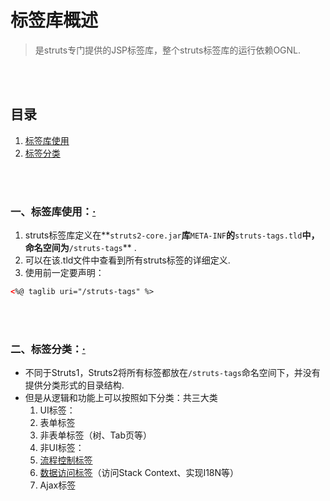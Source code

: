 # 标签库概述
> 是struts专门提供的JSP标签库，整个struts标签库的运行依赖OGNL.

<br><br>

## 目录
1. [标签库使用](#一标签库使用)
2. [标签分类](#二标签分类)

<br><br>

### 一、标签库使用：[·](#目录)

1. struts标签库定义在**`struts2-core.jar`**库**`META-INF`**的**`struts-tags.tld`**中，命名空间为**`/struts-tags`** .
2. 可以在该.tld文件中查看到所有struts标签的详细定义.
3. 使用前一定要声明：

```xml
<%@ taglib uri="/struts-tags" %>
```

<br><br>

### 二、标签分类：[·](#目录)

- 不同于Struts1，Struts2将所有标签都放在`/struts-tags`命名空间下，并没有提供分类形式的目录结构.
- 但是从逻辑和功能上可以按照如下分类：共三大类
  1. UI标签：
    1. 表单标签
    2. 非表单标签（树、Tab页等）
  2. 非UI标签：
    1. [流程控制标签](控制标签.md#控制标签)
    2. [数据访问标签](数据标签.md#数据标签)（访问Stack Context、实现I18N等）
  3. Ajax标签
